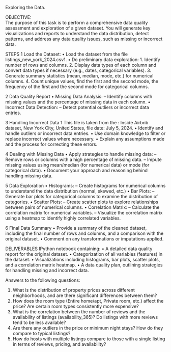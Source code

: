 Exploring the Data.

OBJECTIVE:<br/>
The purpose of this task is to perform a comprehensive data quality
assessment and exploration of a given dataset. You will generate key
visualizations and reports to understand the data distribution, detect
patterns, and address any data quality issues, such as missing or incorrect
data.


STEPS
1 Load the Dataset:
  • Load the dataset from the file listings_new_york_2024.csv1.
  • Do preliminary data exploration:
    1. Identify number of rows and columns.
    2. Display data types of each column and convert data types if
    necessary (e.g., dates, categorical variables).
    3. Generate summary statistics (mean, median, mode, etc.) for
    numerical columns.
    4. Count unique values, find the first and the second mode, the
    frequency of the first and the second mode for categorical
    columns.
    
2 Data Quality Report
  • Missing Data Analysis:
    – Identify columns with missing values and the percentage of
  missing data in each column.
  • Incorrect Data Detection:
    – Detect potential outliers or incorrect data entries.
    
3 Handling Incorrect Data
  1 This file is taken from the : Inside Airbnb dataset, New York City, United States, file date: July 5, 2024.
  • Identify and handle outliers or incorrect data entries.
  • Use domain knowledge to filter or replace incorrect values where
  necessary.
  • Explain any assumptions made and the process for correcting these
  errors.
  
4 Dealing with Missing Data
  • Apply strategies to handle missing data:
    – Remove rows or columns with a high percentage of missing data.
    – Impute missing values using mean/median (for numerical data)
    or mode (for categorical data).
  • Document your approach and reasoning behind handling missing
  data.
  
5 Data Exploration
  • Histograms:
    – Create histograms for numerical columns to understand the data
    distribution (normal, skewed, etc.)
  • Bar Plots:
    – Generate bar plots for categorical columns to examine the
    distribution of categories.
  • Scatter Plots:
    – Create scatter plots to explore relationships between pairs of
    numerical columns.
  • Correlation Matrix:
    – Calculate the correlation matrix for numerical variables.
    – Visualize the correlation matrix using a heatmap to identify
    highly correlated variables.
    
6 Final Data Summary
  • Provide a summary of the cleaned dataset, including the final
  number of rows and columns, and a comparison with the original
  dataset.
  • Comment on any transformations or imputations applied.

  
DELIVERABLES
IPython notebook containing:
  • A detailed data quality report for the original dataset.
  • Categorization of all variables (features) in the dataset.
  • Visualizations including histograms, bar plots, scatter plots, and a
  correlation matrix heatmap.
  • A data quality plan, outlining strategies for handling missing and
  incorrect data.

Answers to the following questions:
  1. What is the distribution of property prices across different
  neighborhoods, and are there significant differences between
  them?
  2. How does the room type (Entire home/apt, Private room, etc.)
  affect the price? Are certain room types consistently more
  expensive?
  3. What is the correlation between the number of reviews and the
  availability of listings (availability_365)? Do listings with more
  reviews tend to be less available?
  4. Are there any outliers in the price or minimum night stays? How
  do they compare to typical listings?
  5. How do hosts with multiple listings compare to those with a
  single listing in terms of reviews, pricing, and availability?
